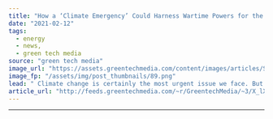 ```yaml
---
title: "How a ‘Climate Emergency’ Could Harness Wartime Powers for the Energy Transition"
date: "2021-02-12"
tags: 
  - energy
  - news,
  - green tech media
source: "green tech media"
image_url: "https://assets.greentechmedia.com/content/images/articles/Screen_Shot_2021-02-12_at_2.14.07_PM.png"
image_fp: "/assets/img/post_thumbnails/89.png"
lead: " Climate change is certainly the most urgent issue we face. But should it be formally declared an emergency? There’s a real conversation over the label in the U.S. — and it could have a very real impact on what the president can do. This has been a g ..."
article_url: "http://feeds.greentechmedia.com/~r/GreentechMedia/~3/X_lX6Lufyao/how-a-climate-emergency-could-harness-wartime-powers-for-the-energy-transition"
---
```


---
